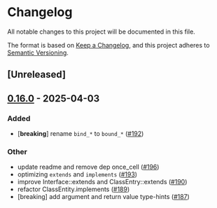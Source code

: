 # Changelog

All notable changes to this project will be documented in this file.

The format is based on [Keep a Changelog](https://keepachangelog.com/en/1.0.0/),
and this project adheres to [Semantic Versioning](https://semver.org/spec/v2.0.0.html).

## [Unreleased]

## [0.16.0](https://github.com/phper-framework/phper/compare/phper-v0.15.1...phper-v0.16.0) - 2025-04-03

### Added

- [**breaking**] rename `bind_*` to `bound_*` ([#192](https://github.com/phper-framework/phper/pull/192))

### Other

- update readme and remove dep once_cell ([#196](https://github.com/phper-framework/phper/pull/196))
- optimizing `extends` and `implements` ([#193](https://github.com/phper-framework/phper/pull/193))
- improve Interface::extends and ClassEntry::extends ([#190](https://github.com/phper-framework/phper/pull/190))
- refactor ClassEntity.implements ([#189](https://github.com/phper-framework/phper/pull/189))
- [breaking] add argument and return value type-hints ([#187](https://github.com/phper-framework/phper/pull/187))

